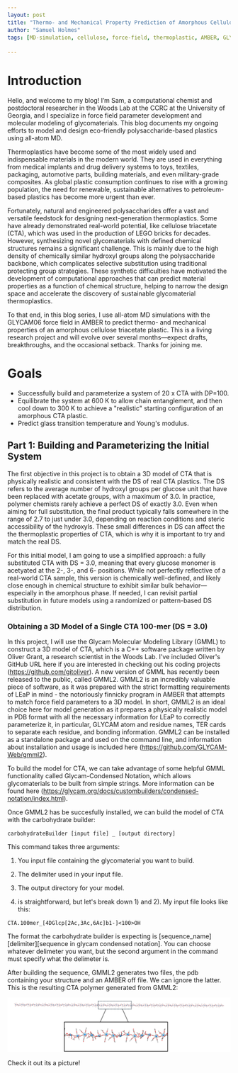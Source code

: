 ```yaml
---
layout: post
title: "Thermo- and Mechanical Property Prediction of Amorphous Cellulose Triacetate Plastic"
author: "Samuel Holmes"
tags: [MD-simulation, cellulose, force-field, thermoplastic, AMBER, GLYCAM, glycomaterials]

---
```

# Introduction
Hello, and welcome to my blog! I’m Sam, a computational chemist and postdoctoral researcher in the Woods Lab at the CCRC at the University of Georgia, and I specialize in force field parameter development and molecular modeling of glycomaterials. This blog documents my ongoing efforts to model and design eco-friendly polysaccharide-based plastics using all-atom MD.

Thermoplastics have become some of the most widely used and indispensable materials in the modern world. They are used in everything from medical implants and drug delivery systems to toys, textiles, packaging, automotive parts, building materials, and even military-grade composites. As global plastic consumption continues to rise with a growing population, the need for renewable, sustainable alternatives to petroleum-based plastics has become more urgent than ever. 

Fortunately, natural and engineered polysaccharides offer a vast and versatile feedstock for designing next-generation thermoplastics. Some have already demonstrated real-world potential, like cellulose triacetate (CTA), which was used in the production of LEGO bricks for decades. However, synthesizing novel glycomaterials with defined chemical structures remains a significant challenge. This is mainly due to the high density of chemically similar hydroxyl groups along the polysaccharide backbone, which complicates selective substitution using traditional protecting group strategies. These synthetic difficulties have motivated the development of computational approaches that can predict material properties as a function of chemical structure, helping to narrow the design space and accelerate the discovery of sustainable glycomaterial thermoplastics.

To that end, in this blog series, I use all-atom MD simulations with the GLYCAM06 force field in AMBER to predict thermo- and mechanical properties of an amorphous cellulose triacetate plastic. This is a living research project and will evolve over several months—expect drafts, breakthroughs, and the occasional setback. Thanks for joining me.


# Goals
- Successfully build and parameterize a system of 20 x CTA with DP=100.
- Equilibrate the system at 600 K to allow chain entanglement, and then cool down to 300 K to achieve a "realistic" starting configuration of an amorphous CTA plastic.
- Predict glass transition temperature and Young's modulus. 

## Part 1: Building and Parameterizing the Initial System

The first objective in this project is to obtain a 3D model of CTA that is physically realistic and consistent with the DS of real CTA plastics. The DS refers to the average number of hydroxyl groups per glucose unit that have been replaced with acetate groups, with a maximum of 3.0. In practice, polymer chemists rarely achieve a perfect DS of exactly 3.0. Even when aiming for full substitution, the final product typically falls somewhere in the range of 2.7 to just under 3.0, depending on reaction conditions and steric accessibility of the hydroxyls. These small differences in DS can affect the the thermoplastic properties of CTA, which is why it is important to try and match the real DS. 

For this initial model, I am going to use a simplified approach: a fully substituted CTA with DS = 3.0, meaning that every glucose monomer is acetyated at the 2-, 3-, and 6- positions. While not perfectly reflective of a real-world CTA sample, this version is chemically well-defined, and likely close enough in chemical structure to exhibit similar bulk behavior—especially in the amorphous phase. If needed, I can revisit partial substitution in future models using a randomized or pattern-based DS distribution.

### Obtaining a 3D Model of a Single CTA 100-mer (DS = 3.0)

In this project, I will use the Glycam Molecular Modeling Library (GMML) to construct a 3D model of CTA, which is a C++ software package written by Oliver Grant, a research scientist in the Woods Lab. I've included Oliver's GitHub URL here if you are interested in checking out his coding projects (https://github.com/gitoliver). A new version of GMML has recently been released to the public, called GMML2. GMML2 is an incredibly valuable piece of software, as it was prepared with the strict formatting requirements of LEaP in mind - the notoriously finnicky program in AMBER that attempts to match force field parameters to a 3D model. In short, GMML2 is an ideal choice here for model generation as it prepares a physically realistic model in PDB format with all the necessary information for LEaP to correctly parameterize it, in particular, GLYCAM atom and residue names, TER cards to separate each residue, and bonding information. GMML2 can be installed as a standalone package and used on the command line, and information about installation and usage is included here (https://github.com/GLYCAM-Web/gmml2). 

To build the model for CTA, we can take advantage of some helpful GMML functionality called Glycam-Condensed Notation, which allows glycomaterials to be built from simple strings. More information can be found here (https://glycam.org/docs/custombuilders/condensed-notation/index.html). 

Once GMML2 has be succesfully installed, we can build the model of CTA with the carbohydrate builder:

```
carbohydrateBuilder [input file] _ [output directory]
```

This command takes three arguments:
1) You input file containing the glycomaterial you want to build.
2) The delimiter used in your input file.
3) The output directory for your model.

3) is straightforward, but let's break down 1) and 2). My input file looks like this:
```
CTA.100mer_[4DGlcp[2Ac,3Ac,6Ac]b1-]<100>OH
```
The format the carbohydrate builder is expecting is [sequence_name][delimiter][sequence in glycam condensed notation]. You can choose whatever delimeter you want, but the second argument in the command must specify what the delimeter is.

After building the sequence, GMML2 generates two files, the pdb containing your structure and an AMBER off file. We can ignore the latter. This is the resulting CTA polymer generated from GMML2:

![GMML2_generated_CTA_model](../figures/GMML_CTA_figure1.png)


Check it out its a picture!



